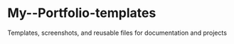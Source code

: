# My--Portfolio-templates
Templates, screenshots, and reusable files for documentation and projects

